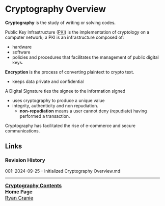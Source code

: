 # Cryptography Overview

**Cryptography** is the study of writing or solving codes.

Public Key Infrastructure ([PKI](https://notes.ryancranie.com/Notes/Cryptography/PKI)) is the implementation of cryptology on a computer network; a PKI is an infrastructure composed of:
- hardware
- software
- policies and procedures
that facilitates the management of public digital keys.

**Encryption** is the process of converting plaintext to crypto text.
- keeps data private and confidential

A Digital Signature ties the signee to the information signed
- uses cryptography to produce a unique value
- integrity, authenticity and non repudiation.
	- **non-repudiation** means a user cannot deny (repudiate) having performed a transaction.

Cryptography has facilitated the rise of e-commerce and secure communications.
## Links
### Revision History
001: 2024-09-25 - Initialized Cryptography Overview.md

---
<font size=3><b>[Cryptography Contents](https://notes.ryancranie.com/Contents/Cryptography%20Contents)<br>
[Home Page](https://notes.ryancranie.com)<br></b>
[Ryan Cranie](https://www.ryancranie.com)</font>